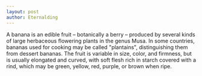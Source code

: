 ```yaml
---
layout: post
author: Eternalding
---
```

A banana is an edible fruit – botanically a berry – produced by several kinds
of large herbaceous flowering plants in the genus Musa.
In some countries, bananas used for cooking may be called "plantains",
distinguishing them from dessert bananas. The fruit is variable in size, color,
and firmness, but is usually elongated and curved, with soft flesh rich in
starch covered with a rind, which may be green, yellow, red, purple, or brown
when ripe.